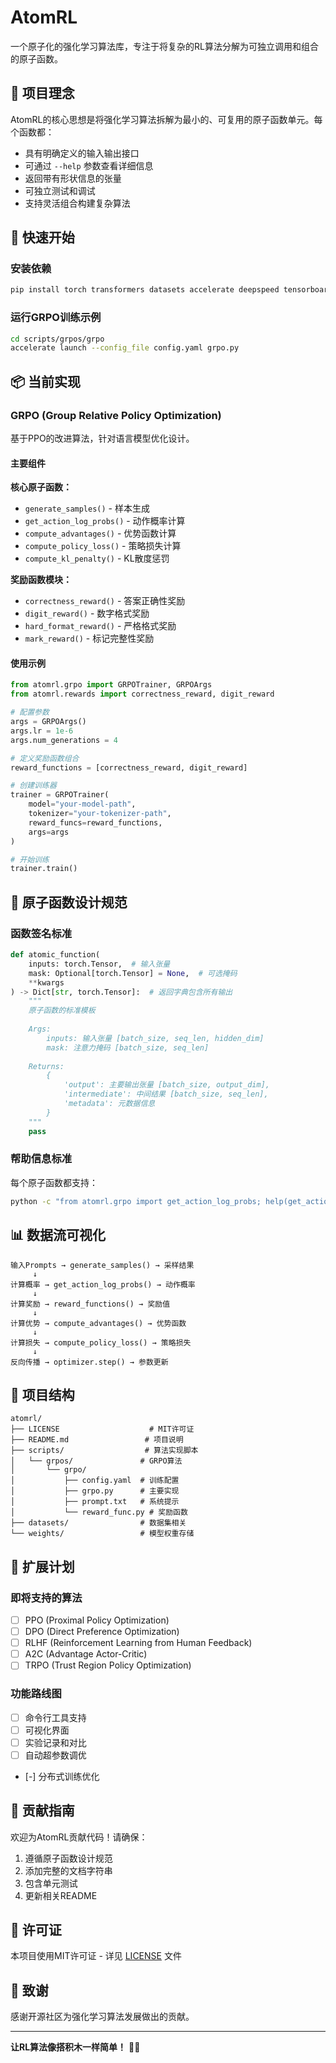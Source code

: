 # AtomRL

一个原子化的强化学习算法库，专注于将复杂的RL算法分解为可独立调用和组合的原子函数。

## 🎯 项目理念

AtomRL的核心思想是将强化学习算法拆解为最小的、可复用的原子函数单元。每个函数都：
- 具有明确定义的输入输出接口
- 可通过 `--help` 参数查看详细信息
- 返回带有形状信息的张量
- 可独立测试和调试
- 支持灵活组合构建复杂算法

## 🚀 快速开始

### 安装依赖
```bash
pip install torch transformers datasets accelerate deepspeed tensorboard
```

### 运行GRPO训练示例
```bash
cd scripts/grpos/grpo
accelerate launch --config_file config.yaml grpo.py
```

## 📦 当前实现

### GRPO (Group Relative Policy Optimization)

基于PPO的改进算法，针对语言模型优化设计。

#### 主要组件

**核心原子函数：**
- `generate_samples()` - 样本生成
- `get_action_log_probs()` - 动作概率计算  
- `compute_advantages()` - 优势函数计算
- `compute_policy_loss()` - 策略损失计算
- `compute_kl_penalty()` - KL散度惩罚

**奖励函数模块：**
- `correctness_reward()` - 答案正确性奖励
- `digit_reward()` - 数字格式奖励
- `hard_format_reward()` - 严格格式奖励
- `mark_reward()` - 标记完整性奖励

#### 使用示例

```python
from atomrl.grpo import GRPOTrainer, GRPOArgs
from atomrl.rewards import correctness_reward, digit_reward

# 配置参数
args = GRPOArgs()
args.lr = 1e-6
args.num_generations = 4

# 定义奖励函数组合
reward_functions = [correctness_reward, digit_reward]

# 创建训练器
trainer = GRPOTrainer(
    model="your-model-path",
    tokenizer="your-tokenizer-path", 
    reward_funcs=reward_functions,
    args=args
)

# 开始训练
trainer.train()
```

## 🔧 原子函数设计规范

### 函数签名标准
```python
def atomic_function(
    inputs: torch.Tensor,  # 输入张量
    mask: Optional[torch.Tensor] = None,  # 可选掩码
    **kwargs
) -> Dict[str, torch.Tensor]:  # 返回字典包含所有输出
    """
    原子函数的标准模板
    
    Args:
        inputs: 输入张量 [batch_size, seq_len, hidden_dim]
        mask: 注意力掩码 [batch_size, seq_len]
        
    Returns:
        {
            'output': 主要输出张量 [batch_size, output_dim],
            'intermediate': 中间结果 [batch_size, seq_len],
            'metadata': 元数据信息
        }
    """
    pass
```

### 帮助信息标准
每个原子函数都支持：
```bash
python -c "from atomrl.grpo import get_action_log_probs; help(get_action_log_probs)"
```

## 📊 数据流可视化

```
输入Prompts → generate_samples() → 采样结果
     ↓
计算概率 → get_action_log_probs() → 动作概率
     ↓  
计算奖励 → reward_functions() → 奖励值
     ↓
计算优势 → compute_advantages() → 优势函数
     ↓
计算损失 → compute_policy_loss() → 策略损失
     ↓
反向传播 → optimizer.step() → 参数更新
```

## 📁 项目结构

```
atomrl/
├── LICENSE                    # MIT许可证
├── README.md                 # 项目说明
├── scripts/                  # 算法实现脚本
│   └── grpos/               # GRPO算法
│       └── grpo/
│           ├── config.yaml  # 训练配置
│           ├── grpo.py      # 主要实现
│           ├── prompt.txt   # 系统提示
│           └── reward_func.py # 奖励函数
├── datasets/                # 数据集相关
└── weights/                 # 模型权重存储
```

## 🔄 扩展计划

### 即将支持的算法
- [ ] PPO (Proximal Policy Optimization)
- [ ] DPO (Direct Preference Optimization)  
- [ ] RLHF (Reinforcement Learning from Human Feedback)
- [ ] A2C (Advantage Actor-Critic)
- [ ] TRPO (Trust Region Policy Optimization)

### 功能路线图
- [ ] 命令行工具支持
- [ ] 可视化界面
- [ ] 实验记录和对比
- [ ] 自动超参数调优
- [-] 分布式训练优化

## 🤝 贡献指南

欢迎为AtomRL贡献代码！请确保：

1. 遵循原子函数设计规范
2. 添加完整的文档字符串
3. 包含单元测试
4. 更新相关README

## 📄 许可证

本项目使用MIT许可证 - 详见 [LICENSE](LICENSE) 文件

## 🙏 致谢

感谢开源社区为强化学习算法发展做出的贡献。

---

**让RL算法像搭积木一样简单！** 🧱✨